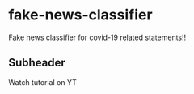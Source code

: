 # fake-news-classifier

Fake news classifier for covid-19 related statements!!

## Subheader

Watch tutorial on YT